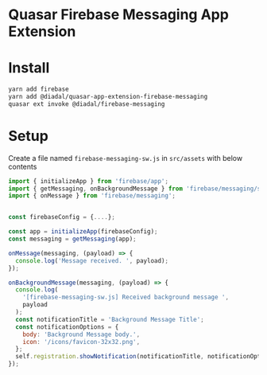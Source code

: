 Quasar Firebase Messaging App Extension
===

# Install
```bash
yarn add firebase
yarn add @diadal/quasar-app-extension-firebase-messaging
quasar ext invoke @diadal/firebase-messaging
```

# Setup
Create a file named `firebase-messaging-sw.js` in `src/assets`
with below contents

```js
import { initializeApp } from 'firebase/app';
import { getMessaging, onBackgroundMessage } from 'firebase/messaging/sw';
import { onMessage } from 'firebase/messaging';


const firebaseConfig = {....};

const app = initializeApp(firebaseConfig);
const messaging = getMessaging(app);

onMessage(messaging, (payload) => {
  console.log('Message received. ', payload);
});

onBackgroundMessage(messaging, (payload) => {
  console.log(
    '[firebase-messaging-sw.js] Received background message ',
    payload
  );
  const notificationTitle = 'Background Message Title';
  const notificationOptions = {
    body: 'Background Message body.',
    icon: '/icons/favicon-32x32.png',
  };
  self.registration.showNotification(notificationTitle, notificationOptions);
});

```
